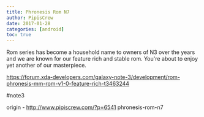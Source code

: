 ```yaml
---
title: Phronesis Rom N7
author: PipisCrew
date: 2017-01-28
categories: [android]
toc: true
---
```


Rom series has become a household name to owners of N3 over the years and we are known for our feature rich and stable rom. You're about to enjoy yet another of our masterpiece.

https://forum.xda-developers.com/galaxy-note-3/development/rom-phronesis-mm-rom-v1-0-feature-rich-t3463244

#note3

origin - http://www.pipiscrew.com/?p=6541 phronesis-rom-n7